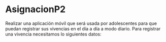 # AsignacionP2
Realizar una aplicación móvil que será usada por adolescentes para que puedan registrar sus vivencias en el día a día a modo diario. Para registrar una vivencia necesitamos lo siguientes datos:
